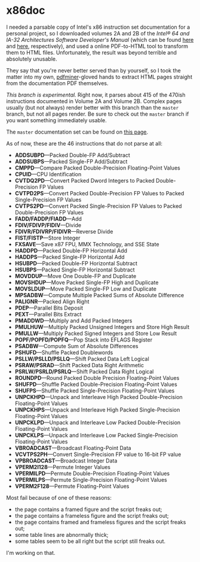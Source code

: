 x86doc
======

I needed a parsable copy of Intel's x86 instruction set documentation for a
personal project, so I downloaded volumes 2A and 2B of the *Intel® 64 and IA-32
Architectures Software Developer's Manual* (which can be found [here][1] and
[here][2], respectively), and used a online PDF-to-HTML tool to transform them
to HTML files. Unfortunately, the result was beyond terrible and absolutely
unusable.

They say that you're never better served than by yourself, so I took the matter
into my own, [pdfminer][3]-gloved hands to extract HTML pages straight from the
documentation PDF themselves.

*This branch is experimental.* Right now, it parses about 415 of the 470ish
instructions documented in Volume 2A and Volume 2B. Complex pages usually (but
not always) render better with this branch than the `master` branch, but not all
pages render. Be sure to check out the `master` branch if you want something
immediately usable.

The `master` documentation set can be found on [this page][4].

As of now, these are the 46 instructions that do not parse at all:

* **ADDSUBPD**—Packed Double-FP Add/Subtract 
* **ADDSUBPS**—Packed Single-FP Add/Subtract 
* **CMPPD**—Compare Packed Double-Precision Floating-Point Values
* **CPUID**—CPU Identification 
* **CVTDQ2PD**—Convert Packed Dword Integers to Packed Double-Precision FP Values 
* **CVTPD2PS**—Convert Packed Double-Precision FP Values to Packed Single-Precision FP Values 
* **CVTPS2PD**—Convert Packed Single-Precision FP Values to Packed Double-Precision FP Values 
* **FADD/FADDP/FIADD**—Add 
* **FDIV/FDIVP/FIDIV**—Divide 
* **FDIVR/FDIVRP/FIDIVR**—Reverse Divide 
* **FIST/FISTP**—Store Integer 
* **FXSAVE**—Save x87 FPU, MMX Technology, and SSE State 
* **HADDPD**—Packed Double-FP Horizontal Add 
* **HADDPS**—Packed Single-FP Horizontal Add 
* **HSUBPD**—Packed Double-FP Horizontal Subtract 
* **HSUBPS**—Packed Single-FP Horizontal Subtract 
* **MOVDDUP**—Move One Double-FP and Duplicate 
* **MOVSHDUP**—Move Packed Single-FP High and Duplicate 
* **MOVSLDUP**—Move Packed Single-FP Low and Duplicate 
* **MPSADBW**—Compute Multiple Packed Sums of Absolute Difference 
* **PALIGNR**—Packed Align Right 
* **PDEP**—Parallel Bits Deposit 
* **PEXT**—Parallel Bits Extract 
* **PMADDWD**—Multiply and Add Packed Integers 
* **PMULHUW**—Multiply Packed Unsigned Integers and Store High Result 
* **PMULLW**—Multiply Packed Signed Integers and Store Low Result 
* **POPF/POPFD/POPFQ**—Pop Stack into EFLAGS Register 
* **PSADBW**—Compute Sum of Absolute Differences 
* **PSHUFD**—Shuffle Packed Doublewords 
* **PSLLW/PSLLD/PSLLQ**—Shift Packed Data Left Logical 
* **PSRAW/PSRAD**—Shift Packed Data Right Arithmetic 
* **PSRLW/PSRLD/PSRLQ**—Shift Packed Data Right Logical 
* **ROUNDPD**—Round Packed Double Precision Floating-Point Values 
* **SHUFPD**—Shuffle Packed Double-Precision Floating-Point Values 
* **SHUFPS**—Shuffle Packed Single-Precision Floating-Point Values 
* **UNPCKHPD**—Unpack and Interleave High Packed Double-Precision Floating-Point Values 
* **UNPCKHPS**—Unpack and Interleave High Packed Single-Precision Floating-Point Values 
* **UNPCKLPD**—Unpack and Interleave Low Packed Double-Precision Floating-Point Values 
* **UNPCKLPS**—Unpack and Interleave Low Packed Single-Precision Floating-Point Values 
* **VBROADCAST**—Broadcast Floating-Point Data 
* **VCVTPS2PH**—Convert Single-Precision FP value to 16-bit FP value 
* **VPBROADCAST**—Broadcast Integer Data 
* **VPERM2I128**—Permute Integer Values 
* **VPERMILPD**—Permute Double-Precision Floating-Point Values 
* **VPERMILPS**—Permute Single-Precision Floating-Point Values 
* **VPERM2F128**—Permute Floating-Point Values 

Most fail because of one of these reasons:

* the page contains a framed figure and the script freaks out;
* the page contains a frameless figure and the script freaks out;
* the page contains framed and frameless figures and the script freaks out;
* some table lines are abnormally thick;
* some tables seem to be all right but the script still freaks out.

I'm working on that.

  [1]: http://www.intel.com/content/dam/www/public/us/en/documents/manuals/64-ia-32-architectures-software-developer-vol-2a-manual.pdf
  [2]: http://www.intel.com/content/dam/www/public/us/en/documents/manuals/64-ia-32-architectures-software-developer-vol-2b-manual.pdf
  [3]: http://www.unixuser.org/~euske/python/pdfminer/
  [4]: http://www.felixcloutier.com/x86/